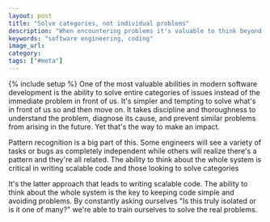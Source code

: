 ```yaml
---
layout: post
title: "Solve categories, not individual problems"
description: "When encountering problems it's valuable to think beyond the problem and solve the entire category of problems."
keywords: "software engineering, coding"
image_url:
category:
tags: ["#meta"]
---
```

{% include setup %}
One of the most valuable abilities in modern software development is the ability to solve entire categories of issues instead of the immediate problem in front of us. It's simpler and tempting to solve what's in front of us so and then move on. It takes discipline and thoroughness to understand the problem, diagnose its cause, and prevent similar problems from arising in the future. Yet that's the way to make an impact.

Pattern recognition is a big part of this. Some engineers will see a variety of tasks or bugs as completely independent while others will realize there's a pattern and they're all related. The ability to think about the whole system is critical in writing scalable code and those looking to solve categories

It's the latter approach that leads to writing scalable code. The ability to think about the whole system is the key to keeping code simple and avoiding problems. By constantly asking ourselves "Is this truly isolated or is it one of many?" we're able to train ourselves to solve the real problems.
